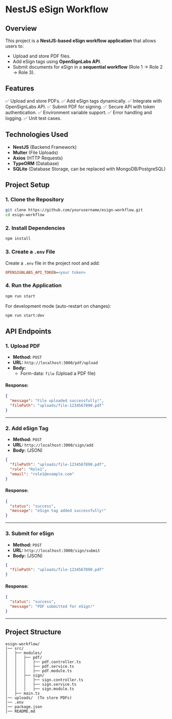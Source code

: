 # **NestJS eSign Workflow**

## **Overview**
This project is a **NestJS-based eSign workflow application** that allows users to:
- Upload and store PDF files.
- Add eSign tags using **OpenSignLabs API**.
- Submit documents for eSign in a **sequential workflow** (Role 1 → Role 2 → Role 3).

## **Features**
✅ Upload and store PDFs.
✅ Add eSign tags dynamically.
✅ Integrate with OpenSignLabs API.
✅ Submit PDF for signing.
✅ Secure API with token authentication.
✅ Environment variable support.
✅ Error handling and logging.
✅ Unit test cases.

## **Technologies Used**
- **NestJS** (Backend Framework)
- **Multer** (File Uploads)
- **Axios** (HTTP Requests)
- **TypeORM** (Database)
- **SQLite** (Database Storage, can be replaced with MongoDB/PostgreSQL)

## **Project Setup**

### **1. Clone the Repository**
```sh
git clone https://github.com/yourusername/esign-workflow.git
cd esign-workflow
```

### **2. Install Dependencies**
```sh
npm install
```

### **3. Create a `.env` File**
Create a `.env` file in the project root and add:
```ini
OPENSIGNLABS_API_TOKEN=<your token>
```

### **4. Run the Application**
```sh
npm run start
```
For development mode (auto-restart on changes):
```sh
npm run start:dev
```

## **API Endpoints**

### **1. Upload PDF**
- **Method:** `POST`
- **URL:** `http://localhost:3000/pdf/upload`
- **Body:**
  - Form-data: `file` (Upload a PDF file)

#### **Response:**
```json
{
  "message": "File uploaded successfully!",
  "filePath": "uploads/file-1234567890.pdf"
}
```

---

### **2. Add eSign Tag**
- **Method:** `POST`
- **URL:** `http://localhost:3000/sign/add`
- **Body:** (JSON)
```json
{
  "filePath": "uploads/file-1234567890.pdf",
  "role": "Role1",
  "email": "role1@example.com"
}
```

#### **Response:**
```json
{
  "status": "success",
  "message": "eSign tag added successfully!"
}
```

---

### **3. Submit for eSign**
- **Method:** `POST`
- **URL:** `http://localhost:3000/sign/submit`
- **Body:** (JSON)
```json
{
  "filePath": "uploads/file-1234567890.pdf"
}
```

#### **Response:**
```json
{
  "status": "success",
  "message": "PDF submitted for eSign!"
}
```

---

## **Project Structure**
```
esign-workflow/
│── src/
│   ├── modules/
│   │   ├── pdf/
│   │   │   ├── pdf.controller.ts
│   │   │   ├── pdf.service.ts
│   │   │   ├── pdf.module.ts
│   │   ├── sign/
│   │   │   ├── sign.controller.ts
│   │   │   ├── sign.service.ts
│   │   │   ├── sign.module.ts
│   ├── main.ts
│── uploads/  (To store PDFs)
│── .env
│── package.json
│── README.md
```